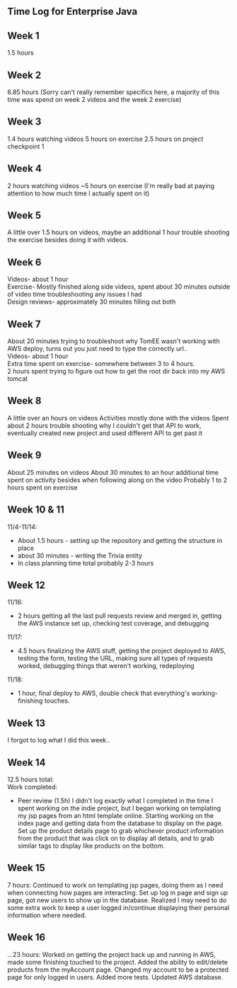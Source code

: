 ## Time Log for Enterprise Java ##

## Week 1 ## 
1.5 hours
## Week 2 ##
6.85 hours (Sorry can't really remember specifics here, a majority of this time was spend on week 2 videos
and the week 2 exercise)
## Week 3 ##
1.4 hours watching videos
5 hours on exercise
2.5 hours on project checkpoint 1
## Week 4 ##
2 hours watching videos
~5 hours on exercise (I'm really bad at paying attention to how much time I actually spent on it)

## Week 5 ##
A little over 1.5 hours on videos, maybe an additional 1 hour trouble shooting the exercise besides doing it with videos.


## Week 6 ##
Videos- about 1 hour  
Exercise- Mostly finished along side videos, spent about 30 minutes outside of video time troubleshooting any issues I had  
Design reviews- approximately 30 minutes filling out both  

## Week 7 ##
About 20 minutes trying to troubleshoot why TomEE wasn't working with AWS deploy, turns out you just need to type the correctly url..  
Videos- about 1 hour  
Extra time spent on exercise- somewhere between 3 to 4 hours.  
2 hours spent trying to figure out how to get the root dir back into my AWS tomcat

## Week 8 ##
A little over an hours on videos
Activities mostly done with the videos
Spent about 2 hours trouble shooting why I couldn't get that API to work, eventually created new project and used different API to get past it

## Week 9 ##
About 25 minutes on videos
About 30 minutes to an hour additional time spent on activity besides when following along on the video
Probably 1 to 2 hours spent on exercise 

## Week 10 & 11 ##
11/4-11/14:
* About 1.5 hours - setting up the repository and getting the structure in place
* about 30 minutes - writing the Trivia entity
* In class planning time total probably 2-3 hours  

## Week 12 ##
11/16: 
* 2 hours getting all the last pull requests review and merged in, 
getting the AWS instance set up, checking test coverage, and debugging

11/17:
* 4.5 hours finalizing the AWS stuff, getting the project deployed to AWS, testing the form, testing the URL,
making sure all types of requests worked, debugging things that weren't working, redeploying

11/18:
* 1 hour, final deploy to AWS, double check that everything's working- finishing touches.
## Week 13 ##
I forgot to log what I did this week..
## Week 14 ##
12.5 hours total:  
Work completed:  
- Peer review (1.5h)
I didn't log exactly what I completed in the time I spent working on the indie project, but I began
working on templating my jsp pages from an html template online. Starting working on the index page and getting
data from the database to display on the page. Set up the product details page to grab whichever product information
from the product that was click on to display all details, and to grab similar tags to display like products on the bottom.
## Week 15 ##
7 hours:
Continued to work on templating jsp pages, doing them as I need when connecting how pages are interacting.
Set up log in page and sign up page, got new users to show up in the database. Realized I may need to do some extra work to 
keep a user logged in/continue displaying their personal information where needed. 
## Week 16 ##
...23 hours:
Worked on getting the project back up and running in AWS, made some finishing touched to the project.
Added the ability to edit/delete products from the myAccount page. Changed my account to be a protected page for
only logged in users. Added more tests. Updated AWS database.
